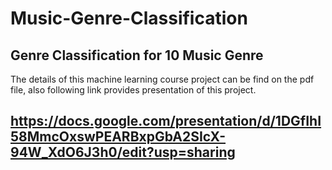 # Music-Genre-Classification
## Genre Classification for 10 Music Genre
The details of this machine learning course project can be find on the pdf file, also following link provides presentation of this project.
## https://docs.google.com/presentation/d/1DGfIhI58MmcOxswPEARBxpGbA2SIcX-94W_XdO6J3h0/edit?usp=sharing
